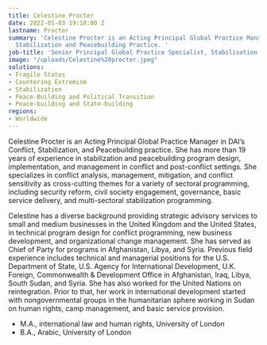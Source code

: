 ```yaml
---
title: Celestine Procter
date: 2022-01-03 19:18:00 Z
lastname: Procter
summary: 'Celestine Procter is an Acting Principal Global Practice Manager in DAI’s
  Stabilization and Peacebuilding Practice. '
job-title: 'Senior Principal Global Practice Specialist, Stabilisation and Peacebuilding '
image: "/uploads/Celestine%20procter.jpeg"
solutions:
- Fragile States
- Countering Extremism
- Stabilization
- Peace-Building and Political Transition
- Peace-building and State-building
regions:
- Worldwide
---
```


Celestine Procter is an Acting Principal Global Practice Manager in DAI’s Conflict, Stabilization, and Peacebuilding practice. She has more than 19 years of experience in stabilization and peacebuilding program design, implementation, and management in conflict and post-conflict settings. She specializes in conflict analysis, management, mitigation, and conflict sensitivity as cross-cutting themes for a variety of sectoral programming, including security reform, civil society engagement, governance, basic service delivery, and multi-sectoral stabilization programming. 

Celestine has a diverse background providing strategic advisory services to small and medium businesses in the United Kingdom and the United States, in technical program design for conflict programming, new business development, and organizational change management. She has served as Chief of Party for programs in Afghanistan, Libya, and Syria. Previous field experience includes technical and managerial positions for the U.S. Department of State, U.S. Agency for International Development, U.K. Foreign, Commonwealth & Development Office in Afghanistan, Iraq, Libya, South Sudan, and Syria. She has also worked for the United Nations on reintegration. Prior to that, her work in international development started with nongovernmental groups in the humanitarian sphere working in Sudan on human rights, camp management, and basic service provision. 

* M.A., international law and human rights, University of London 
* B.A., Arabic, University of London 
